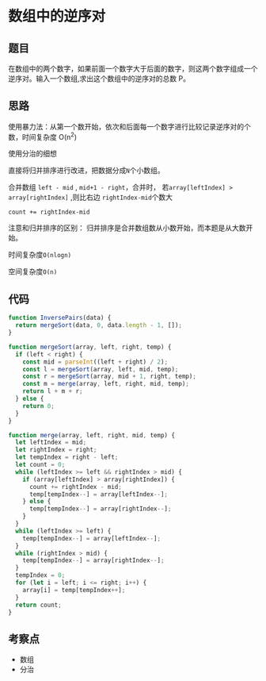 <!--
 * @Author: 朽木白
 * @Date: 2022-09-03 15:43:47
 * @LastEditors: 1547702880@qq.com
 * @LastEditTime: 2022-09-03 17:22:31
 * @Description:
-->

# 数组中的逆序对

## 题目

在数组中的两个数字，如果前面一个数字大于后面的数字，则这两个数字组成一个逆序对。输入一个数组,求出这个数组中的逆序对的总数 P。

## 思路

使用暴力法：从第一个数开始，依次和后面每一个数字进行比较记录逆序对的个数，时间复杂度 O(n<sup>2</sup>)

使用分治的细想

直接将归并排序进行改进，把数据分成`N`个小数组。

合并数组 `left - mid` , `mid+1 - right`，合并时， 若`array[leftIndex] > array[rightIndex]` ,则比右边 `rightIndex-mid`个数大

`count += rightIndex-mid`

注意和归并排序的区别： 归并排序是合并数组数从小数开始，而本题是从大数开始。

时间复杂度`O(nlogn)`

空间复杂度`O(n)`

## 代码

```js
function InversePairs(data) {
  return mergeSort(data, 0, data.length - 1, []);
}

function mergeSort(array, left, right, temp) {
  if (left < right) {
    const mid = parseInt((left + right) / 2);
    const l = mergeSort(array, left, mid, temp);
    const r = mergeSort(array, mid + 1, right, temp);
    const m = merge(array, left, right, mid, temp);
    return l + m + r;
  } else {
    return 0;
  }
}

function merge(array, left, right, mid, temp) {
  let leftIndex = mid;
  let rightIndex = right;
  let tempIndex = right - left;
  let count = 0;
  while (leftIndex >= left && rightIndex > mid) {
    if (array[leftIndex] > array[rightIndex]) {
      count += rightIndex - mid;
      temp[tempIndex--] = array[leftIndex--];
    } else {
      temp[tempIndex--] = array[rightIndex--];
    }
  }
  while (leftIndex >= left) {
    temp[tempIndex--] = array[leftIndex--];
  }
  while (rightIndex > mid) {
    temp[tempIndex--] = array[rightIndex--];
  }
  tempIndex = 0;
  for (let i = left; i <= right; i++) {
    array[i] = temp[tempIndex++];
  }
  return count;
}
```

## 考察点

- 数组
- 分治

